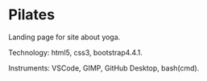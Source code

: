 # Pilates
Landing page for site about yoga.

Technology: html5, css3, bootstrap4.4.1. 

Instruments: VSCode, GIMP, GitHub Desktop, bash(cmd).
